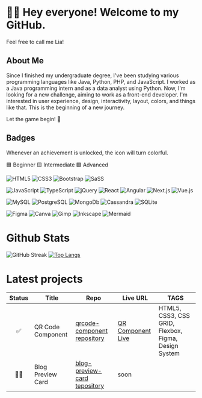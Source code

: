 # 👋🏻 Hey everyone! Welcome to my GitHub.
Feel free to call me Lia!

## About Me
Since I finished my undergraduate degree, I've been studying various programming languages like Java, Python, PHP, and JavaScript. I worked as a Java programming intern and as a data analyst using Python. Now, I'm looking for a new challenge, aiming to work as a front-end developer. I'm interested in user experience, design, interactivity, layout, colors, and things like that. This is the beginning of a new journey.

Let the game begin! 🚀

## Badges
Whenever an achievement is unlocked, the icon will turn colorful.

🟦 Beginner 🟨 Intermediate 🟩 Advanced

![HTML5](https://img.shields.io/badge/HTML5-000000?&style=for-the-badge&logo=html5&logoColor=blue)
![CSS3](https://img.shields.io/badge/CSS3-000000?&style=for-the-badge&logo=css3&logoColor=blue)
![Bootstrap](https://img.shields.io/badge/Bootstrap-000000?&style=for-the-badge&logo=bootstrap&logoColor=white)
![SaSS](https://img.shields.io/badge/Sass-000000?&style=for-the-badge&logo=sass&logoColor=white)

![JavaScript](https://img.shields.io/badge/JavaScript-000000?&style=for-the-badge&logo=javascript&logoColor=white)
![TypeScript](https://img.shields.io/badge/TypeScript-000000?&style=for-the-badge&logo=typescript&logoColor=white)
![jQuery](https://img.shields.io/badge/jQuery-000000?&style=for-the-badge&logo=jquery&logoColor=white)
![React](https://img.shields.io/badge/React-000000?&style=for-the-badge&logo=react&logoColor=white)
![Angular](https://img.shields.io/badge/Angular-000000?&style=for-the-badge&logo=angular&logoColor=white)
![Next.js](https://img.shields.io/badge/Next.js-000000?&style=for-the-badge&logo=nextdotjs&logoColor=white)
![Vue.js](https://img.shields.io/badge/Vue.js-000000?&style=for-the-badge&logo=vuedotjs&logoColor=white)

![MySQL](https://img.shields.io/badge/MySql-000000?&style=for-the-badge&logo=mysql&logoColor=white)
![PostgreSQL](https://img.shields.io/badge/PostgreSQL-000000?&style=for-the-badge&logo=postgresql&logoColor=white)
![MongoDb](https://img.shields.io/badge/MongoDB-000000?&style=for-the-badge&logo=mongodb&logoColor=white)
![Cassandra](https://img.shields.io/badge/Cassandra-000000?&style=for-the-badge&logo=apachecassandra&logoColor=white)
![SQLite](https://img.shields.io/badge/SQLite-000000?&style=for-the-badge&logo=sqlite&logoColor=white)

![Figma](https://img.shields.io/badge/Figma-000000?&style=for-the-badge&logo=figma&logoColor=blue)
![Canva](https://img.shields.io/badge/Canva-000000?&style=for-the-badge&logo=canva&logoColor=white)
![Gimp](https://img.shields.io/badge/Gimp-000000?&style=for-the-badge&logo=gimp&logoColor=white)
![Inkscape](https://img.shields.io/badge/Inkscape-000000?&style=for-the-badge&logo=inkscape&logoColor=white)
![Mermaid](https://img.shields.io/badge/Mermaid-000000?&style=for-the-badge&logo=mermaid&logoColor=white)

# Github Stats
![GitHub Streak](https://streak-stats.demolab.com/?user=lia-oliveira&theme=blue-green&background=16161f&border=0ab3d1&dates=e5e5e0&currStreakNum=D1640A&currStreakLabel=D1640A)
[![Top Langs](https://github-readme-stats.vercel.app/api/top-langs/?username=lia-oliveira&layout=compact&theme=nightowl)](https://github.com/lia-oliveira)

# Latest projects
| Status | Title             | Repo                                                                            | Live URL                                                        | TAGS  |
|:--:    |--                 |--                                                                               |--                                                               |--     |
|✅      |QR Code Component  | [qrcode-component repository](https://github.com/lia-oliveira/qrcode-component) | [QR Component Live](https://qrcode-component-khaki.vercel.app/) | HTML5, CSS3, CSS GRID, Flexbox, Figma, Design System|
|👷🏻      |Blog Preview Card  | [blog-preview-card tepository](https://github.com/lia-oliveira/blog-preview-card)| soon      |

